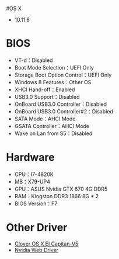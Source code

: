 #OS X
- 10.11.6

# BIOS
- VT-d：Disabled
- Boot Mode Selection：UEFI Only
- Storage Boot Option Control：UEFI Only
- Windows 8 Features：Other OS
- XHCI Hand-off：Enabled
- USB3.0 Support：Disabled
- OnBoard USB3.0 Controller：Disabled
- OnBoard USB3.0 Controller#2：Disabled
- SATA Mode：AHCI Mode
- GSATA Controller：AHCI Mode
- Wake on Lan from S5：Disabled

# Hardware
- CPU：I7-4820K
- MB：X79-UP4
- GPU：ASUS Nvidia GTX 670 4G DDR5
- RAM：Kingston DDR3 1866 8G * 2
- BIOS Version：F7

# Other Driver
* [Clover OS X El Capitan-V5](http://www.insanelymac.com/forum/index.php?app=core&module=attach&section=attach&attach_id=170016)
* [Nvidia Web Driver](http://us.download.nvidia.com/Mac/Quadro_Certified/346.03.15f01/WebDriver-346.03.15f01.pkg)
